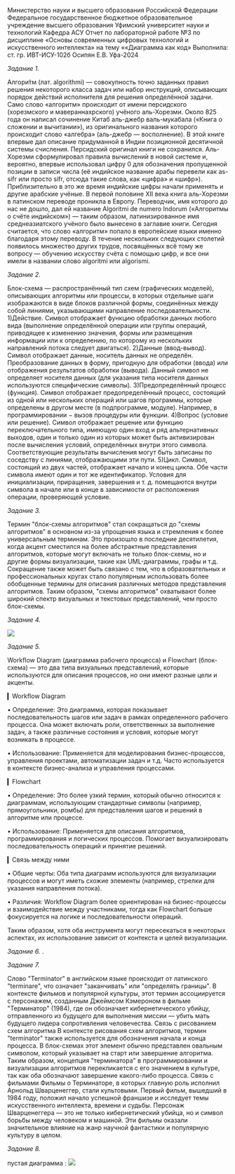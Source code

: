Министерство науки и высшего образования Российской Федерации Федеральное государственное бюджетное образовательное учреждение высшего образования Уфимский университет науки и технологий Кафедра АСУ Отчет по лабораторной работе №3 по дисциплине «Основы современных цифровых технологий и искусственного интеллекта» на тему ««Диаграмма как код» 
Выполнила: ст. гр. ИВТ-ИСУ-102б Осипян Е.В. Уфа-2024

*Задание 1.*

Алгори́тм (лат. algorithmi) — совокупность точно заданных правил решения некоторого класса задач или набор инструкций, описывающих порядок действий исполнителя для решения определённой задачи. Само слово «алгоритм» происходит от имени персидского (хорезмского и мавераннахрского) учёного аль-Хорезми. Около 825 года он написал сочинение Китаб аль-джебр валь-мукабала («Книга о сложении и вычитании»), из оригинального названия которого происходит слово «алгебра» (аль-джебр — восполнение). В этой книге впервые дал описание придуманной в Индии позиционной десятичной системы счисления. Персидский оригинал книги не сохранился. Аль-Хорезми сформулировал правила вычислений в новой системе и, вероятно, впервые использовал цифру 0 для обозначения пропущенной позиции в записи числа (её индийское название арабы перевели как as-sifr или просто sifr, отсюда такие слова, как «цифра» и «шифр»). Приблизительно в это же время индийские цифры начали применять и другие арабские учёные.
В первой половине XII века книга аль-Хорезми в латинском переводе проникла в Европу. Переводчик, имя которого до нас не дошло, дал ей название Algoritmi de numero Indorum («Алгоритмы о счёте индийском») — таким образом, латинизированное имя среднеазиатского учёного было вынесено в заглавие книги. Сегодня считается, что слово «алгоритм» попало в европейские языки именно благодаря этому переводу. В течение нескольких следующих столетий появилось множество других трудов, посвящённых всё тому же вопросу — обучению искусству счёта с помощью цифр, и все они имели в названии слово algoritmi или algorismi.

*Задание 2.*

Блок-схема — распространённый тип схем (графических моделей), описывающих алгоритмы или процессы, в которых отдельные шаги изображаются в виде блоков различной формы, соединённых между собой линиями, указывающими направление последовательности.
1)Действие. Символ отображает функцию обработки данных любого вида (выполнение определённой операции или группы операций, приводящее к изменению значения, формы или размещения информации или к определению, по которому из нескольких направлений потока следует двигаться).
2)Данные (ввод-вывод). Символ отображает данные, носитель данных не определён. Преобразование данных в форму, пригодную для обработки (ввода) или отображения результатов обработки (вывода). Данный символ не определяет носителя данных (для указания типа носителя данных используются специфические символы).
3)Предопределённый процесс (функция). Символ отображает предопределённый процесс, состоящий из одной или нескольких операций или шагов программы, которые определены в другом месте (в подпрограмме, модуле). Например, в программировании − вызов процедуры или функции.
4)Вопрос (условие или решение). Символ отображает решение или функцию переключательного типа, имеющую один вход и ряд альтернативных выходов, один и только один из которых может быть активизирован после вычисления условий, определённых внутри этого символа. Соответствующие результаты вычисления могут быть записаны по соседству с линиями, отображающими эти пути.
5)Цикл. Символ, состоящий из двух частей, отображает начало и конец цикла. Обе части символа имеют один и тот же идентификатор. Условия для инициализации, приращения, завершения и т. д. помещаются внутри символа в начале или в конце в зависимости от расположения операции, проверяющей условие.

*Задание 3.*

Термин "блок-схемы алгоритмов" стал сокращаться до "схемы алгоритмов" в основном из-за упрощения языка и стремления к более универсальным терминам. Это произошло в последние десятилетия, когда акцент сместился на более абстрактные представления алгоритмов, которые могут включать не только блок-схемы, но и другие формы визуализации, такие как UML-диаграммы, графы и т.д.
Сокращение также может быть связано с тем, что в образовательных и профессиональных кругах стало популярным использовать более обобщенные термины для описания различных методов представления алгоритмов. Таким образом, "схемы алгоритмов" охватывают более широкий спектр визуальных и текстовых представлений, чем просто блок-схемы.

*Задание 4.*

![](https://files.stroyinf.ru/Data1/7/7707/x133.gif)

*Задание 5.*

Workflow Diagram (диаграмма рабочего процесса) и Flowchart (блок-схема) — это два типа визуальных представлений, которые используются для описания процессов, но они имеют разные цели и акценты.

▎Workflow Diagram

• Определение: Это диаграмма, которая показывает последовательность шагов или задач в рамках определенного рабочего процесса. Она может включать роли, ответственных за выполнение задач, а также различные состояния и условия, которые могут возникать в процессе.

• Использование: Применяется для моделирования бизнес-процессов, управления проектами, автоматизации задач и т.д. Часто используется в контексте бизнес-анализа и управления процессами.

▎Flowchart

• Определение: Это более узкий термин, который обычно относится к диаграммам, использующим стандартные символы (например, прямоугольники, ромбы) для представления шагов и решений в алгоритме или процессе.

• Использование: Применяется для описания алгоритмов, программирования и логических процессов. Помогает визуализировать последовательность операций и принятие решений.

▎Связь между ними

• Общие черты: Оба типа диаграмм используются для визуализации процессов и могут иметь схожие элементы (например, стрелки для указания направления потока).

• Различия: Workflow Diagram более ориентирован на бизнес-процессы и взаимодействие между участниками, тогда как Flowchart больше фокусируется на логике и последовательности операций.

Таким образом, хотя оба инструмента могут пересекаться в некоторых аспектах, их использование зависит от контекста и целей визуализации.

*Задание 6.*
.

*Задание 7.*

Слово "Terminator" в английском языке происходит от латинского "terminare", что означает "заканчивать" или "определять границы". В контексте фильмов и популярной культуры, этот термин ассоциируется с персонажем, созданным Джеймсом Кэмероном в фильме "Терминатор" (1984), где он обозначает кибернетического убийцу, отправленного из будущего для выполнения миссии — убить мать будущего лидера сопротивления человечества. Связь с рисованием схем алгоритма В контексте рисования схем алгоритмов, термин "terminator" также используется для обозначения начала и конца процесса. В блок-схемах этот элемент обычно представлен овальным символом, который указывает на старт или завершение алгоритма. Таким образом, концепция "терминатора" в программировании и визуализации алгоритмов перекликается с его значением в культуре, так как оба обозначают завершение какого-либо процесса. Связь с фильмами Фильмы о Терминаторе, в которых главную роль исполнил Арнольд Шварценеггер, стали культовыми. Первый фильм, вышедший в 1984 году, положил начало успешной франшизе и исследует темы искусственного интеллекта, времени и судьбы. Персонаж Шварценеггера — это не только кибернетический убийца, но и символ борьбы между человеком и машиной. Эти фильмы оказали значительное влияние на жанр научной фантастики и популярную культуру в целом.

*Задание 8.*

пустая диаграмма :
![](https://github.com/user-attachments/assets/17887de0-2410-4aaa-ba79-51f1dd6f7147)
